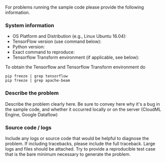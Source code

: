 For problems running the sample code please provide the following information.

### System information
- OS Platform and Distribution (e.g., Linux Ubuntu 16.04):
- TensorFlow version (use command below):
- Python version:
- Exact command to reproduce:
- Tensorflow Transform environment (if applicable, see below):

To obtain the Tensorflow and Tensorflow Transform environment do

```
pip freeze | grep tensorflow
pip freeze | grep apache-beam
```

### Describe the problem
Describe the problem clearly here. Be sure to convey here why it's a bug in
the sample code, and whether it occurred locally or on the server (CloudML Engine,
Google Dataflow)

### Source code / logs
Include any logs or source code that would be helpful to diagnose the problem. If including tracebacks, please include the full traceback. Large logs and files should be attached. Try to provide a reproducible test case that is the bare minimum necessary to generate the problem.
